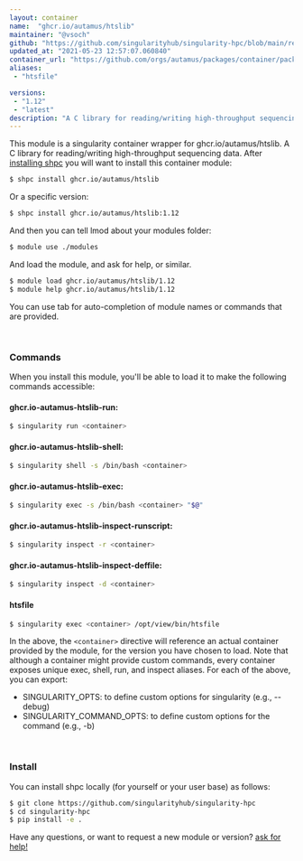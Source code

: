 ```yaml
---
layout: container
name:  "ghcr.io/autamus/htslib"
maintainer: "@vsoch"
github: "https://github.com/singularityhub/singularity-hpc/blob/main/registry/ghcr.io/autamus/htslib/container.yaml"
updated_at: "2021-05-23 12:57:07.060840"
container_url: "https://github.com/orgs/autamus/packages/container/package/htslib"
aliases:
 - "htsfile"

versions:
 - "1.12"
 - "latest"
description: "A C library for reading/writing high-throughput sequencing data."
---
```


This module is a singularity container wrapper for ghcr.io/autamus/htslib.
A C library for reading/writing high-throughput sequencing data.
After [installing shpc](#install) you will want to install this container module:

```bash
$ shpc install ghcr.io/autamus/htslib
```

Or a specific version:

```bash
$ shpc install ghcr.io/autamus/htslib:1.12
```

And then you can tell lmod about your modules folder:

```bash
$ module use ./modules
```

And load the module, and ask for help, or similar.

```bash
$ module load ghcr.io/autamus/htslib/1.12
$ module help ghcr.io/autamus/htslib/1.12
```

You can use tab for auto-completion of module names or commands that are provided.

<br>

### Commands

When you install this module, you'll be able to load it to make the following commands accessible:

#### ghcr.io-autamus-htslib-run:

```bash
$ singularity run <container>
```

#### ghcr.io-autamus-htslib-shell:

```bash
$ singularity shell -s /bin/bash <container>
```

#### ghcr.io-autamus-htslib-exec:

```bash
$ singularity exec -s /bin/bash <container> "$@"
```

#### ghcr.io-autamus-htslib-inspect-runscript:

```bash
$ singularity inspect -r <container>
```

#### ghcr.io-autamus-htslib-inspect-deffile:

```bash
$ singularity inspect -d <container>
```


#### htsfile
       
```bash
$ singularity exec <container> /opt/view/bin/htsfile
```



In the above, the `<container>` directive will reference an actual container provided
by the module, for the version you have chosen to load. Note that although a container
might provide custom commands, every container exposes unique exec, shell, run, and
inspect aliases. For each of the above, you can export:

 - SINGULARITY_OPTS: to define custom options for singularity (e.g., --debug)
 - SINGULARITY_COMMAND_OPTS: to define custom options for the command (e.g., -b)

<br>
  
### Install

You can install shpc locally (for yourself or your user base) as follows:

```bash
$ git clone https://github.com/singularityhub/singularity-hpc
$ cd singularity-hpc
$ pip install -e .
```

Have any questions, or want to request a new module or version? [ask for help!](https://github.com/singularityhub/singularity-hpc/issues)